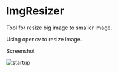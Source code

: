 ImgResizer
==========

Tool for resize big image to smaller image.

Using opencv to resize image.

Screenshot

![startup](https://github.com/buaabyl/ImgResizer/raw/master/screenshot/solarized-palette.png)

